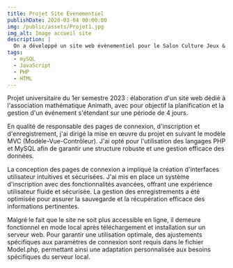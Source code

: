 ```yaml
---
title: Projet Site Évenementiel
publishDate: 2020-03-04 00:00:00
img: /public/assets/Projet1.jpg
img_alt: Image accueil site
description: |
  On a développé un site web évènementiel pour le Salon Culture Jeux & Mathématiques
tags:
  - mySQL
  - JavaScript
  - PHP
  - HTML
---
```



Projet universitaire du 1er semestre 2023 : élaboration d'un site web dédié à l'association mathématique Animath, avec pour objectif la planification et la gestion d'un événement s'étendant sur une période de 4 jours.

En qualité de responsable des pages de connexion, d'inscription et d'enregistrement, j'ai dirigé la mise en œuvre du projet en suivant le modèle MVC (Modèle-Vue-Contrôleur). J'ai opté pour l'utilisation des langages PHP et MySQL afin de garantir une structure robuste et une gestion efficace des données.

La conception des pages de connexion a impliqué la création d'interfaces utilisateur intuitives et sécurisées. J'ai mis en place un système d'inscription avec des fonctionnalités avancées, offrant une expérience utilisateur fluide et sécurisée. La gestion des enregistrements a été optimisée pour assurer la sauvegarde et la récupération efficace des informations pertinentes.

Malgré le fait que le site ne soit plus accessible en ligne, il demeure fonctionnel en mode local après téléchargement et installation sur un serveur web. Pour garantir une utilisation optimale, des ajustements spécifiques aux paramètres de connexion sont requis dans le fichier Model.php, permettant ainsi une adaptation personnalisée aux besoins spécifiques du serveur local.